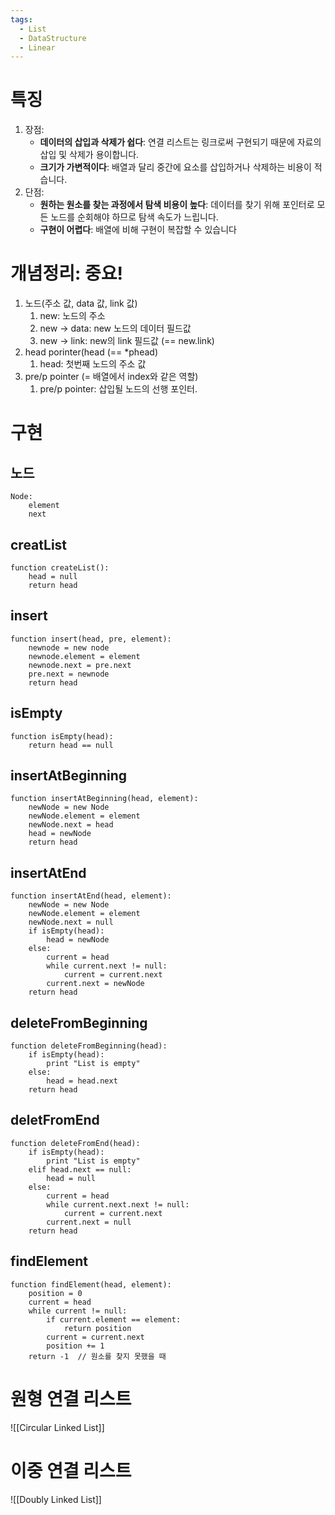 ```yaml
---
tags:
  - List
  - DataStructure
  - Linear
---
```

# 특징
1. 장점:
    - **데이터의 삽입과 삭제가 쉽다**: 연결 리스트는 링크로써 구현되기 때문에 자료의 삽입 및 삭제가 용이합니다.
    - **크기가 가변적이다**: 배열과 달리 중간에 요소를 삽입하거나 삭제하는 비용이 적습니다.
2. 단점:
    - **원하는 원소를 찾는 과정에서 탐색 비용이 높다**: 데이터를 찾기 위해 포인터로 모든 노드를 순회해야 하므로 탐색 속도가 느립니다.
    - **구현이 어렵다**: 배열에 비해 구현이 복잡할 수 있습니다
# **개념정리**: 중요!
1. 노드(주소 값, data 값, link 값)
	1. new: 노드의 주소
	2. new -> data: new 노드의 데이터 필드값
	3. new -> link: new의 link 필드값 (== new.link)
2. head porinter(head (== \*phead)
	1. head: 첫번째 노드의 주소 값
3. pre/p pointer (= 배열에서 index와 같은 역할)
	1. pre/p pointer: 삽입될 노드의 선행 포인터.
# 구현
## 노드
```
Node:
    element
    next
```
## creatList
```
function createList():
    head = null
    return head
```
## insert
```
function insert(head, pre, element):
	newnode = new node
	newnode.element = element
	newnode.next = pre.next
	pre.next = newnode
	return head
```
## isEmpty
```
function isEmpty(head):
    return head == null
```
## insertAtBeginning
```
function insertAtBeginning(head, element):
    newNode = new Node
    newNode.element = element
    newNode.next = head
    head = newNode
    return head
```
## insertAtEnd
```
function insertAtEnd(head, element):
    newNode = new Node
    newNode.element = element
    newNode.next = null
    if isEmpty(head):
        head = newNode
    else:
        current = head
        while current.next != null:
            current = current.next
        current.next = newNode
    return head
```
## deleteFromBeginning
```
function deleteFromBeginning(head):
    if isEmpty(head):
        print "List is empty"
    else:
        head = head.next
    return head
```
## deletFromEnd
```
function deleteFromEnd(head):
    if isEmpty(head):
        print "List is empty"
    elif head.next == null:
        head = null
    else:
        current = head
        while current.next.next != null:
            current = current.next
        current.next = null
    return head
```
## findElement
```
function findElement(head, element):
    position = 0
    current = head
    while current != null:
        if current.element == element:
            return position
        current = current.next
        position += 1
    return -1  // 원소를 찾지 못했을 때
```
# 원형 연결 리스트
![[Circular Linked List]]
# 이중 연결 리스트
![[Doubly Linked List]]